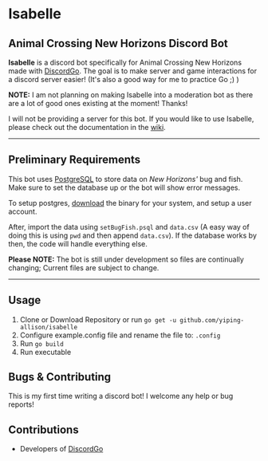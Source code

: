 # Isabelle

## Animal Crossing New Horizons Discord Bot

**Isabelle** is a discord bot specifically for Animal Crossing New Horizons made with [DiscordGo](https://github.com/bwmarrin/discordgo). The goal is to make server and game interactions for a discord server easier! (It's also a good way for me to practice Go ;) )

**NOTE:** I am not planning on making Isabelle into a moderation bot as there are a lot of good ones existing
at the moment! Thanks!

I will not be providing a server for this bot. If you would like to use Isabelle, please check out the documentation
in the [wiki](https://github.com/yiping-allison/isabelle/wiki).

---

## Preliminary Requirements

This bot uses [PostgreSQL](https://www.postgresql.org/) to store data on _New Horizons'_ bug and fish. Make sure to set the database
up or the bot will show error messages.

To setup postgres, [download](https://www.postgresql.org/download/) the binary for your system, and setup a user account.

After, import the data using `setBugFish.psql` and `data.csv` (A easy way of doing this is using `pwd` and then append `data.csv`). If the database works by then, the code will handle everything else.

**Please NOTE:** The bot is still under development so files are continually changing; Current files are subject to change.

---

## Usage

1. Clone or Download Repository or run `go get -u github.com/yiping-allison/isabelle`
2. Configure example.config file and rename the file to: `.config`
3. Run `go build`
4. Run executable

## Bugs & Contributing

This is my first time writing a discord bot! I welcome any help or bug reports!

## Contributions

* Developers of [DiscordGo](https://github.com/bwmarrin/discordgo)
